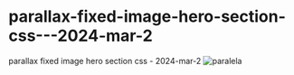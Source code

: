 # parallax-fixed-image-hero-section-css---2024-mar-2
parallax fixed image hero section css - 2024-mar-2
![paralela](https://github.com/ravinath93/parallax-fixed-image-hero-section-css---2024-mar-2/assets/143611757/dcd740c0-4073-4aa9-9831-9d034ac6ebd0)
